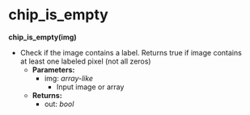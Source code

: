 # chip_is_empty

**chip_is_empty(img)**
- Check if the image contains a label. Returns true if image contains 	
	at least one labeled pixel (not all zeros)
    - **Parameters:**
      	- img: *array-like*
      	  	- Input image or array
    - **Returns:**
      	- out: *bool*
